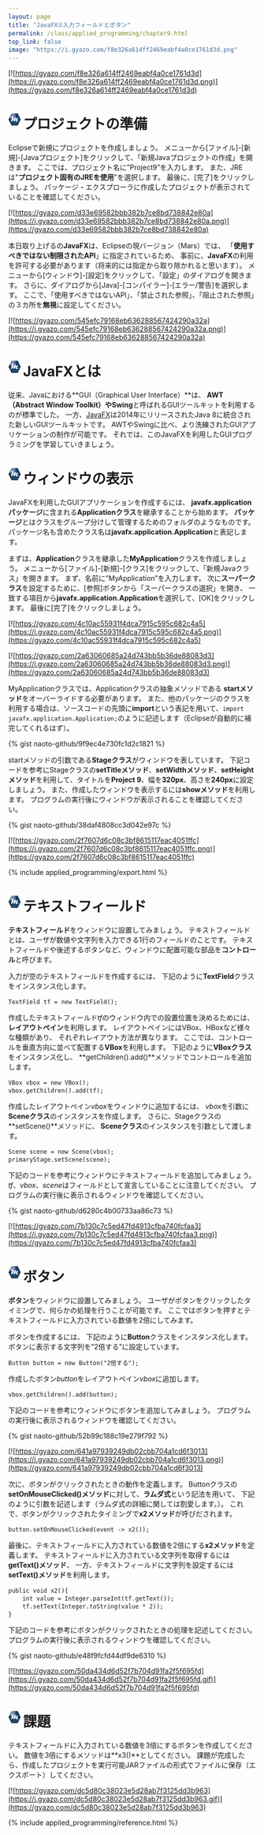 ```yaml
---
layout: page
title: "JavaFX①入力フィールドとボタン"
permalink: /class/applied_programming/chapter9.html
top_link: false
image: "https://i.gyazo.com/f8e326a614ff2469eabf4a0ce1761d3d.png"
---
```


[![https://gyazo.com/f8e326a614ff2469eabf4a0ce1761d3d](https://i.gyazo.com/f8e326a614ff2469eabf4a0ce1761d3d.png)](https://gyazo.com/f8e326a614ff2469eabf4a0ce1761d3d)

# <img style="margin-right:5px;margin-bottom:7px" src="/favicon/favicon-25x25.png">プロジェクトの準備

Eclipseで新規にプロジェクトを作成しましょう。
メニューから[ファイル]-[新規]-[Javaプロジェクト]をクリックして、「新規Javaプロジェクトの作成」を開きます。
ここでは、プロジェクト名に”Project9”を入力します。
また、JREは"**プロジェクト固有のJREを使用**"を選択します。
最後に、[完了]をクリックしましょう。
パッケージ・エクスプローラに作成したプロジェクトが表示されていることを確認してください。

<!--[![https://gyazo.com/755c69e202b26b04368d53b8ae935ae9](https://i.gyazo.com/755c69e202b26b04368d53b8ae935ae9.png)](https://gyazo.com/755c69e202b26b04368d53b8ae935ae9)-->

[![https://gyazo.com/d33e69582bbb382b7ce8bd738842e80a](https://i.gyazo.com/d33e69582bbb382b7ce8bd738842e80a.png)](https://gyazo.com/d33e69582bbb382b7ce8bd738842e80a)

本日取り上げるの**JavaFX**は、Eclipseの現バージョン（Mars）では、
「**使用すべきではない制限されたAPI**」に指定されているため、
事前に、**JavaFX**の利用を許可する必要があります（将来的には指定から取り除かれると思います）。
メニューから[ウィンドウ]-[設定]をクリックして、「設定」のダイアログを開きます。
さらに、ダイアログから[Java]-[コンパイラー]-[エラー/警告]を選択します。
ここで、「使用すべきではないAPI」、「禁止された参照」、「阻止された参照」の３カ所を**無視**に設定してください。

[![https://gyazo.com/545efc79168eb636288567424290a32a](https://i.gyazo.com/545efc79168eb636288567424290a32a.png)](https://gyazo.com/545efc79168eb636288567424290a32a)

# <img style="margin-right:5px;margin-bottom:7px" src="/favicon/favicon-25x25.png">JavaFXとは

従来、Javaにおける**GUI（Graphical User Interface）**は、
**AWT（Abstract Window Toolkit）**や**Swing**と呼ばれるGUIツールキットを利用するのが標準でした。
一方、[JavaFX](http://www.oracle.com/technetwork/jp/java/javafx/overview/index.html)は2014年にリリースされたJava 8に統合された新しいGUIツールキットです。
AWTやSwingに比べ、より洗練されたGUIアプリケーションの制作が可能です。
それでは、このJavaFXを利用したGUIプログラミングを学習していきましょう。

# <img style="margin-right:5px;margin-bottom:7px" src="/favicon/favicon-25x25.png">ウィンドウの表示

JavaFXを利用したGUIアプリケーションを作成するには、
**javafx.applicationパッケージ**に含まれる**Applicationクラス**を継承することから始めます。
**パッケージ**とはクラスをグループ分けして管理するためのフォルダのようなものです。
パッケージ名も含めたクラス名は**javafx.application.Application**と表記します。

まずは、**Application**クラスを継承した**MyApplication**クラスを作成しましょう。
メニューから[ファイル]-[新規]-[クラス]をクリックして、「新規Javaクラス」を開きます。 まず、名前に”MyApplication”を入力します。
次に**スーパークラス**を設定するために、[参照]ボタンから「スーパークラスの選択」を開き、
一致する項目から**javafx.application.Application**を選択して、[OK]をクリックします。
最後に[完了]をクリックしましょう。

[![https://gyazo.com/4c10ac55931f4dca7915c595c682c4a5](https://i.gyazo.com/4c10ac55931f4dca7915c595c682c4a5.png)](https://gyazo.com/4c10ac55931f4dca7915c595c682c4a5)

[![https://gyazo.com/2a63060685a24d743bb5b36de88083d3](https://i.gyazo.com/2a63060685a24d743bb5b36de88083d3.png)](https://gyazo.com/2a63060685a24d743bb5b36de88083d3)

MyApplicationクラスでは、Applicationクラスの抽象メソッドである
**startメソッド**をオーバーライドする必要があります。
また、他のパッケージのクラスを利用する場合は、ソースコードの先頭に**import**という表記を用いて、`import javafx.application.Application;`のように記述します（Eclipseが自動的に補完してくれるはず）。

{% gist naoto-github/9f9ec4e730fc1d2c1821 %}

startメソッドの引数である**Stageクラス**がウィンドウを表しています。
下記コードを参考にStageクラスの**setTitleメソッド**、**setWidthメソッド**、**setHeightメソッド**を利用して、タイトルを**Project 9**、幅を**320px**、高さを**240px**に設定しましょう。
また、作成したウィンドウを表示するには**showメソッド**を利用します。
プログラムの実行後にウィンドウが表示されることを確認してください。

{% gist naoto-github/38daf4808cc3d042e97c %}

<!--JavaFXはmainメソッドが不要という特徴があるため、
このプログラムを実行するには**実行の構成**の設定が必要です。
プロジェクトで右クリックして[実行]-[実行の構成]をクリックして、「実行の構成」を開きます。
ここで、**メイン・クラス**にMyApplicationを入力します。
プログラムの実行後にウィンドウが表示されることを確認してください。-->

<!--[![https://gyazo.com/cdb59291518f232c459d75114220c8fe](https://i.gyazo.com/cdb59291518f232c459d75114220c8fe.png)](https://gyazo.com/cdb59291518f232c459d75114220c8fe)-->

[![https://gyazo.com/2f7607d6c08c3bf8615117eac4051ffc](https://i.gyazo.com/2f7607d6c08c3bf8615117eac4051ffc.png)](https://gyazo.com/2f7607d6c08c3bf8615117eac4051ffc)

{% include applied_programming/export.html %}

# <img style="margin-right:5px;margin-bottom:7px" src="/favicon/favicon-25x25.png">テキストフィールド

**テキストフィールド**をウィンドウに設置してみましょう。
テキストフィールドとは、ユーザが数値や文字列を入力できる1行のフィールドのことです。
テキストフィールドや後述するボタンなど、ウィンドウに配置可能な部品を**コントロール**と呼びます。

入力が空のテキストフィールドを作成するには、
下記のように**TextField**クラスをインスタンス化します。

    TextField tf = new TextField();

作成したテキストフィールド*tf*のウィンドウ内での設置位置を決めるためには、
**レイアウトペイン**を利用します。
レイアウトペインにはVBox、HBoxなど様々な種類があり、
それぞれレイアウト方法が異なります。
ここでは、コントロールを垂直方向に並べて配置する**VBox**を利用します。
下記のように**VBoxクラス**をインスタンス化し、
**getChildren().add()**メソッドでコントロールを追加します。

    VBox vbox = new VBox();
    vbox.getChildren().add(tf);

作成したレイアウトペイン*vbox*をウィンドウに追加するには、
*vbox*を引数に**Sceneクラス**のインスタンスを作成します。
さらに、Stageクラスの**setScene()**メソッドに、
**Sceneクラス**のインスタンスを引数として渡します。

    Scene scene = new Scene(vbox);
    primaryStage.setScene(scene);

下記のコードを参考にウィンドウにテキストフィールドを追加してみましょう。
*tf*、*vbox*、*scene*はフィールドとして宣言していることに注意してください。
プログラムの実行後に表示されるウィンドウを確認してください。

{% gist naoto-github/d6280c4b00733aa86c73 %}

[![https://gyazo.com/7b130c7c5ed47fd4913cfba740fcfaa3](https://i.gyazo.com/7b130c7c5ed47fd4913cfba740fcfaa3.png)](https://gyazo.com/7b130c7c5ed47fd4913cfba740fcfaa3)

# <img style="margin-right:5px;margin-bottom:7px" src="/favicon/favicon-25x25.png">ボタン

**ボタン**をウィンドウに設置してみましょう。
ユーザがボタンをクリックしたタイミングで、何らかの処理を行うことが可能です。
ここではボタンを押すとテキストフィールドに入力されている数値を2倍にしてみます。

ボタンを作成するには、
下記のように**Button**クラスをインスタンス化します。
ボタンに表示する文字列を”2倍する”に設定しています。

    Button button = new Button("2倍する");

作成したボタン*button*をレイアウトペイン*vbox*に追加します。

    vbox.getChildren().add(button);

下記のコードを参考にウィンドウにボタンを追加してみましょう。
プログラムの実行後に表示されるウィンドウを確認してください。

{% gist naoto-github/52b99c188c19e279f792 %}

[![https://gyazo.com/641a97939249db02cbb704a1cd6f3013](https://i.gyazo.com/641a97939249db02cbb704a1cd6f3013.png)](https://gyazo.com/641a97939249db02cbb704a1cd6f3013)

次に、ボタンがクリックされたときの動作を定義します。
Buttonクラスの**setOnMouseClicked()メソッド**に対して、**ラムダ式**という記法を用いて、
下記のように引数を記述します（ラムダ式の詳細に関しては割愛します。）。
これで、ボタンがクリックされたタイミングで**x2メソッド**が呼びだされます。

    button.setOnMouseClicked(event -> x2());

最後に、テキストフィールドに入力されている数値を2倍にする**x2メソッド**を定義します。
テキストフィールドに入力されている文字列を取得するには**getText()メソッド**、
一方、テキストフィールドに文字列を設定するには**setText()メソッド**を利用します。

    public void x2(){
        int value = Integer.parseInt(tf.getText());
        tf.setText(Integer.toString(value * 2));
    }

下記のコードを参考にボタンがクリックされたときの処理を記述してください。
プログラムの実行後に表示されるウィンドウを確認してください。

{% gist naoto-github/e48f9fcfd44df9de6310 %}

[![https://gyazo.com/50da434d6d52f7b704d91fa2f5f695fd](https://i.gyazo.com/50da434d6d52f7b704d91fa2f5f695fd.gif)](https://gyazo.com/50da434d6d52f7b704d91fa2f5f695fd)

# <img style="margin-right:5px;margin-bottom:7px" src="/favicon/favicon-25x25.png">課題

テキストフィールドに入力されている数値を3倍にするボタンを作成してください。
数値を3倍にするメソッドは**x3()**としてください。
課題が完成したら、作成したプロジェクトを実行可能JARファイルの形式でファイルに保存（エクスポート）してください。

[![https://gyazo.com/dc5d80c38023e5d28ab7f3125dd3b963](https://i.gyazo.com/dc5d80c38023e5d28ab7f3125dd3b963.gif)](https://gyazo.com/dc5d80c38023e5d28ab7f3125dd3b963)

{% include applied_programming/reference.html %}